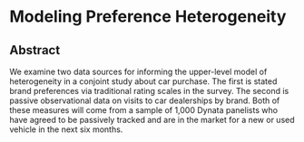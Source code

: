 Modeling Preference Heterogeneity
================

## Abstract

We examine two data sources for informing the upper-level model of
heterogeneity in a conjoint study about car purchase. The first is
stated brand preferences via traditional rating scales in the survey.
The second is passive observational data on visits to car dealerships by
brand. Both of these measures will come from a sample of 1,000 Dynata
panelists who have agreed to be passively tracked and are in the market
for a new or used vehicle in the next six months.
